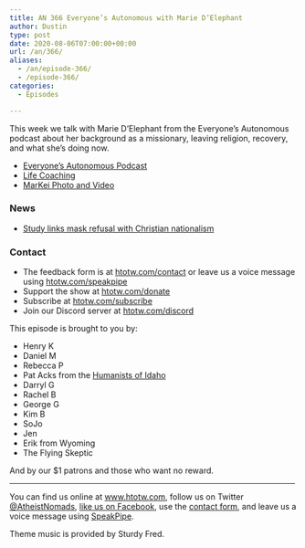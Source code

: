 ```yaml
---
title: AN 366 Everyone’s Autonomous with Marie D’Elephant
author: Dustin
type: post
date: 2020-08-06T07:00:00+00:00
url: /an/366/
aliases:
  - /an/episode-366/
  - /episode-366/
categories:
  - Episodes

---
```

<div id="buzzsprout-player-10552743"></div><script src="https://www.buzzsprout.com/1983601/10552743-366-everyone-s-autonomous-with-marie-d-elephant.js?container_id=buzzsprout-player-10552743&player=small" type="text/javascript" charset="utf-8"></script>

This week we talk with Marie D&#8217;Elephant from the Everyone’s Autonomous podcast about her background as a missionary, leaving religion, recovery, and what she’s doing now.

  * [Everyone’s Autonomous Podcast][1]
  * [Life Coaching][2]
  * [MarKei Photo and Video][3]

<!--more-->

### News

  * [Study links mask refusal with Christian nationalism][4]

### Contact

  * The feedback form is at [htotw.com/contact](https://htotw.com/contact) or leave us a voice message using <a href="https://htotw.com/speakpipe" target="_blank" rel="noopener noreferrer">htotw.com/speakpipe</a>
  * Support the show at <a href="https://htotw.com/donate" target="_blank" rel="payment noopener noreferrer">htotw.com/donate</a>
  * Subscribe at <a href="https://htotw.com/subscribe" target="_blank" rel="noopener noreferrer">htotw.com/subscribe</a>
  * Join our Discord server at <a href="https://htotw.com/discord" target="_blank" rel="noopener noreferrer">htotw.com/discord</a>

This episode is brought to you by:

  * Henry K
  * Daniel M
  * Rebecca P
  * Pat Acks from the <a href="https://www.humanistsofidaho.org" target="_blank" rel="noopener noreferrer">Humanists of Idaho</a>
  * Darryl G
  * Rachel B
  * George G
  * Kim B
  * SoJo
  * Jen
  * Erik from Wyoming
  * The Flying Skeptic

And by our $1 patrons and those who want no reward.

<hr width="500" />

You can find us online at <a href="https://www.htotw.com/" target="_blank" rel="noopener noreferrer">www.htotw.com</a>, follow us on Twitter <a href="https://htotw.com/twitter" target="_blank" rel="noopener noreferrer">@AtheistNomads</a>, <a href="https://htotw.com/facebook" target="_blank" rel="noopener noreferrer">like us on Facebook</a>, use the [contact form](https://htotw.com/contact), and leave us a voice message using <a href="https://htotw.com/speakpipe" target="_blank" rel="noopener noreferrer">SpeakPipe</a>.

Theme music is provided by Sturdy Fred.

 [1]: https://everyonesautonomous.com/
 [2]: https://mariedelephant.com/
 [3]: https://www.markeiphoto.com/
 [4]: https://www.psypost.org/2020/07/new-study-links-christian-nationalism-to-going-maskless-and-neglecting-to-social-distance-amid-the-covid-19-pandemic-57514